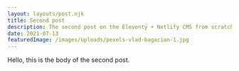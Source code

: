 ```yaml
---
layout: layouts/post.njk
title: Second post
description: The second post on the Eleventy + Netlify CMS from scratch blog
date: 2021-07-13
featuredImage: /images/uploads/pexels-vlad-bagacian-1.jpg
---
```

Hello, this is the body of the second post.